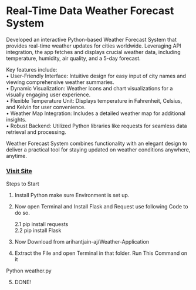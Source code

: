 # Real-Time Data Weather Forecast System

Developed an interactive Python-based Weather Forecast System that provides real-time weather updates for cities worldwide. Leveraging API integration, the app fetches and displays crucial weather data, including temperature, humidity, air quality, and a 5-day forecast.<br>


Key features include:<br>
• User-Friendly Interface: Intuitive design for easy input of city names and viewing comprehensive weather summaries.<br>
• Dynamic Visualization: Weather icons and chart visualizations for a visually engaging user experience.<br>
• Flexible Temperature Unit: Displays temperature in Fahrenheit, Celsius, and Kelvin for user convenience.<br>
• Weather Map Integration: Includes a detailed weather map for additional insights.<br>
• Robust Backend: Utilized Python libraries like requests for seamless data retrieval and processing.<br>

Weather Forecast System combines functionality with an elegant design to deliver a practical tool for staying updated on weather conditions anywhere, anytime.<br>

### [Visit Site](https://arihantjain.pythonanywhere.com/)

Steps to Start 
1.	Install Python make sure Environment is set up.
2.	Now open Terminal and Install Flask and Request use following Code to do so.
   
      2.1 pip install requests <br>
      2.2 pip install Flask

3.	 Now Download from arihantjain-aj/Weather-Application 
4.	Extract the File and open Terminal in that folder. Run This Command on it 

Python weather.py

5.	DONE!
